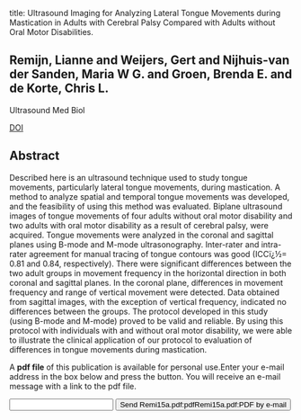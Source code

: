 title: Ultrasound Imaging for Analyzing Lateral Tongue Movements during Mastication in Adults with Cerebral Palsy Compared with Adults without Oral Motor Disabilities.

## Remijn, Lianne and Weijers, Gert and Nijhuis-van der Sanden, Maria W G. and Groen, Brenda E. and de Korte, Chris L.
Ultrasound Med Biol

<a href="https://doi.org/10.1016/j.ultrasmedbio.2015.02.007">DOI</a>

## Abstract
Described here is an ultrasound technique used to study tongue movements, particularly lateral tongue movements, during mastication. A method to analyze spatial and temporal tongue movements was developed, and the feasibility of using this method was evaluated. Biplane ultrasound images of tongue movements of four adults without oral motor disability and two adults with oral motor disability as a result of cerebral palsy, were acquired. Tongue movements were analyzed in the coronal and sagittal planes using B-mode and M-mode ultrasonography. Inter-rater and intra-rater agreement for manual tracing of tongue contours was good (ICCï¿½= 0.81 and 0.84, respectively). There were significant differences between the two adult groups in movement frequency in the horizontal direction in both coronal and sagittal planes. In the coronal plane, differences in movement frequency and range of vertical movement were detected. Data obtained from sagittal images, with the exception of vertical frequency, indicated no differences between the groups. The protocol developed in this study (using B-mode and M-mode) proved to be valid and reliable. By using this protocol with individuals with and without oral motor disability, we were able to illustrate the clinical application of our protocol to evaluation of differences in tongue movements during mastication.

A <b>pdf file</b> of this publication is available for personal use.Enter your e-mail address in the box below and press the button. You will receive an e-mail message with a link to the pdf file.
<form action="sender.php">  <input type="text" name="email">  <input type="submit" value="Send Remi15a.pdf:pdfRemi15a.pdf:PDF by e-mail"></form>